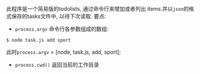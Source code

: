 此程序是一个简易版的todolists,  通过命令行来增加或者列出
items.并以`json`的格式保存的tasks文件中, 以待下次读取.
要点:
- `process.argv` 
命令行各参数组成的数组:
```
$ node task.js add sport
```
此时`process.argv` = [node, task.js, add, sport];
- `process.cwd()` 返回当前的工作目录